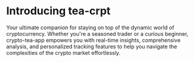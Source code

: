 # Introducing tea-crpt

Your ultimate companion for staying on top of the dynamic world of cryptocurrency. Whether you're a seasoned trader or a curious beginner, crypto-tea-app empowers you with real-time insights, comprehensive analysis, and personalized tracking features to help you navigate the complexities of the crypto market effortlessly.

